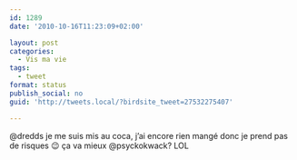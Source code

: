 ```yaml
---
id: 1289
date: '2010-10-16T11:23:09+02:00'

layout: post
categories:
  - Vis ma vie
tags:
  - tweet
format: status
publish_social: no
guid: 'http://tweets.local/?birdsite_tweet=27532275407'

---
```


@dredds je me suis mis au coca, j’ai encore rien mangé donc je prend pas de risques 😉 ça va mieux @psyckokwack? LOL